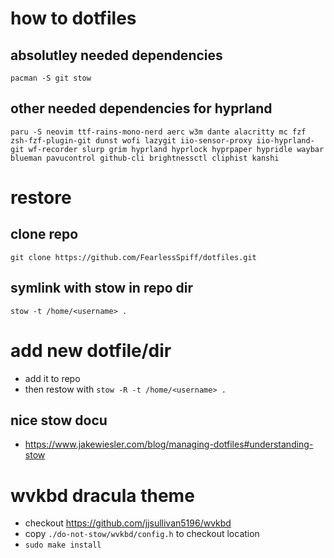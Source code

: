 # how to dotfiles

## absolutley needed dependencies
```
pacman -S git stow
```
## other needed dependencies for hyprland
```
paru -S neovim ttf-rains-mono-nerd aerc w3m dante alacritty mc fzf zsh-fzf-plugin-git dunst wofi lazygit iio-sensor-proxy iio-hyprland-git wf-recorder slurp grim hyprland hyprlock hyprpaper hypridle waybar blueman pavucontrol github-cli brightnessctl cliphist kanshi
```
# restore
## clone repo
`git clone https://github.com/FearlessSpiff/dotfiles.git`
## symlink with stow in repo dir
`stow -t /home/<username> .`

# add new dotfile/dir
* add it to repo
* then restow with `stow -R -t /home/<username> .`

## nice stow docu
* https://www.jakewiesler.com/blog/managing-dotfiles#understanding-stow

# wvkbd dracula theme
* checkout https://github.com/jjsullivan5196/wvkbd
* copy `./do-not-stow/wvkbd/config.h` to checkout location
* `sudo make install`
